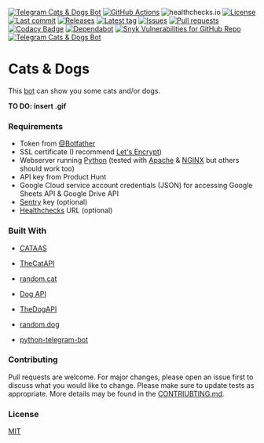 [![Telegram Cats & Dogs Bot](https://img.shields.io/badge/Telegram-Bot-blue?logo=telegram)](https://telegram.me/cats_n_dogs_bot)
[![GitHub Actions](https://github.com/Crazy-Marvin/CatsAndDogsTelegramBot/actions/workflows/ci.yml/badge.svg)](https://github.com/Crazy-Marvin/CatsAndDogsTelegramBot/actions/workflows/ci.yml)
![healthchecks.io](https://img.shields.io/endpoint?url=https%3A%2F%2Fhealthchecks.io%2Fbadge%2F396c7d03-faf7-4562-9f83-1194d0%2Fn-TwoPva%2FCatsAndDogs.shields)
[![License](https://img.shields.io/github/license/Crazy-Marvin/CatsAndDogsTelegramBot)](https://github.com/Crazy-Marvin/CatsAndDogsTelegramBot/blob/trunk/LICENSE)
[![Last commit](https://img.shields.io/github/last-commit/Crazy-Marvin/CatsAndDogsTelegramBot.svg?style=flat)](https://github.com/Crazy-Marvin/CatsAndDogsTelegramBot/commits)
[![Releases](https://img.shields.io/github/downloads/Crazy-Marvin/CatsAndDogsTelegramBot/total.svg?style=flat)](https://github.com/Crazy-Marvin/CatsAndDogsTelegramBot/releases)
[![Latest tag](https://img.shields.io/github/tag/Crazy-Marvin/CatsAndDogsTelegramBot.svg?style=flat)](https://github.com/Crazy-Marvin/CatsAndDogsTelegramBot/tags)
[![Issues](https://img.shields.io/github/issues/Crazy-Marvin/CatsAndDogsTelegramBot.svg?style=flat)](https://github.com/Crazy-Marvin/CatsAndDogsTelegramBot/issues)
[![Pull requests](https://img.shields.io/github/issues-pr/Crazy-Marvin/CatsAndDogsTelegramBot.svg?style=flat)](https://github.com/Crazy-Marvin/CatsAndDogsTelegramBot/pulls)
[![Codacy Badge](https://app.codacy.com/project/badge/Grade/d6eb9ee5488548dca0536ecd93e16ae0)](https://www.codacy.com/gh/Crazy-Marvin/CatsAndDogsTelegramBot/dashboard?utm_source=github.com&amp;utm_medium=referral&amp;utm_content=Crazy-Marvin/CatsAndDogsTelegramBot&amp;utm_campaign=Badge_Grade)
[![Dependabot](https://badgen.net/badge/icon/dependabot?icon=dependabot&label)](https://python.org/)
[![Snyk Vulnerabilities for GitHub Repo](https://img.shields.io/snyk/vulnerabilities/github/Crazy-Marvin/CatsAndDogsTelegramBot)](https://app.snyk.io/org/crazymarvin/project/e58b3418-2609-4731-b629-6812069fdb73)
[![Telegram Cats & Dogs Bot](https://img.shields.io/badge/Python-yellow?logo=python)](https://telegram.me/cats_n_dogs_bot)

# Cats & Dogs

This [bot](https://telegram.me/cats_n_dogs_bot) can show you some cats and/or dogs.

__TO DO: insert .gif__

### Requirements

- Token from [@Botfather](https://telegram.me/botfather)
- SSL certificate (I recommend [Let's Encrypt](https://letsencrypt.org/))
- Webserver running [Python](https://www.python.org) (tested with [Apache](https://httpd.apache.org/) & [NGINX](https://www.nginx.com/) but others should work too)
- API key from Product Hunt
- Google Cloud service account credentials (JSON) for accessing Google Sheets API & Google Drive API
- [Sentry](https://docs.sentry.io/platforms/python/) key (optional)
- [Healthchecks](https://healthchecks.io/#php) URL (optional)

### Built With

- [CATAAS](https://cataas.com/)
- [TheCatAPI](https://thecatapi.com/)
- [random.cat](https://aws.random.cat/meow)

- [Dog API](https://dog.ceo/dog-api/)
- [TheDogAPI](https://thedogapi.com/)
- [random.dog](https://random.dog/)

- [python-telegram-bot](https://github.com/python-telegram-bot/python-telegram-bot)

### Contributing

Pull requests are welcome. For major changes, please open an issue first to discuss what you would like to change.
Please make sure to update tests as appropriate.
More details may be found in the [CONTRIUBTING.md](https://github.com/Crazy-Marvin/ProductHuntTelegramBot/tree/trunk/.github/CONTRIBUTING.md).

### License

[MIT](https://choosealicense.com/licenses/mit/)
